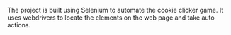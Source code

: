 The project is built using Selenium to automate the cookie clicker game.
It uses webdrivers to locate the elements on the web page and take auto actions.

